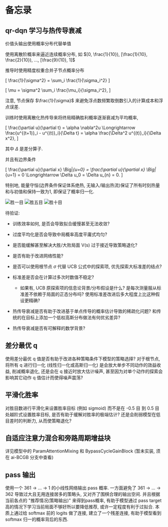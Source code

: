 # 备忘录

## qr-dqn 学习与热传导衰减

价值头输出使用概率分布代替单值

使用离散阶概率来逼近连续概率分布, 如 $[0, \frac{1}{10}), [\frac{1}{10}, \frac{2}{10}), ..., [\frac{9}{10}, 1]$

推导时使用精度权重合并子节点概率分布

\[ \frac{1}{\sigma^2} = \sum_i \frac{1}{\sigma_i^2} \]

\[ \mu = \sigma^2 \sum_i \frac{\mu_i}{\sigma_i^2}, \]

注意, 节点保存 $\frac{1}{\sigma}$ 来避免浮点数频繁取倒数引入的计算成本和浮点误差.

训练时使用离散化热传导来将终局精确胜利概率逐渐衰减为平均概率,

\[ \frac{\partial u}{\partial t} = \alpha \nabla^2u \Longrightarrow
  \frac{u^{(t+1)}_i - u^{(t)}_i}{\Delta t} = \alpha \frac{\Delta^2 u^{(t)}_i}{\Delta x^2}, \]

其中 $\Delta$ 是差分算子.

并且有边界条件

\[ \frac{\partial u}{\partial x} \Big|_{u=0} = \frac{\partial u}{\partial x} \Big|_{u=1} = 0
\Longrightarrow \Delta u_0 = \Delta u_{n} = 0. \]

特别地, 能量守恒(边界条件保证体系绝热, 无输入/输出热流)保证了所有时刻热量和与初值和保持一致为1, 即保证了概率归一化.

![胜一目](pic/1.png)
![胜五目](pic/5.png)
![胜十目](pic/10.png)

待验证:

* 训练效率如何, 是否会导致拟合缓慢甚至无法收敛?

* 过度平均化是否会导致中局概率高度平庸式均匀?

* 是否能缓解甚至解决大胜/大败局面 V(s) 过于接近导致策略退化?

* 是否有助于改进网络性能?

* 是否可以使用根节点 $\sigma$ 代替 UCB 公式中的探索项, 优先探索大标准差的结点?

* 标准差是否会在计算过多次时数值不稳定?

  * 如果有, UCB 原探索项的信息论背景/分布假设是什么? 是每次测量服从标准差不依赖于局面的正态分布吗? 使用标准差改进后多大程度上比这种假设更精确?

* 热传导衰减是否有助于改进基于单点传导的概率估计导致的稀疏化问题? 和传统的在目标上添加一个低权高斯分布做法有何优劣差异?

* 热传导衰减是否有可解释的数学背景?

## 差分最优 q

使用差分最优 q 值是否有助于改进各种策略条件下模型的策略选择? 对于根节点, 将所有 q 进行归一化 (线性归一化或高斯归一化) 是会放大单步不同动作的效益收益, 削减概率退化, 还是会在 q 接近时放大估计噪声, 甚至因为对单个动作的探索会影响其它动作 q 值估计而使得噪声震荡?

## 平滑化胜率

对胜目数进行平滑化来设置胜率目标 (例如 sigmoid) 而不是在 -0.5 目 到 0.5 目处越阶式设置胜率目标, 是否有助于缓解对胜率的极端估计? 还是会削弱模型在低目差时的判断力, 从而使策略退化?

## 自适应注意力混合和旁路周期增益块

详见模型中的 ParamAttentionMixing 和 BypassCycleGainBlock (暂未实装, 须在 ai-BCGB 分支中查看)

## pass 输出

使用一个 361 -> ... -> 1 的小线性网络输出 pass 概率. 一方面避免了 361 -> ... -> 362 导致过大且无用连接居多的策略头, 又对齐了围棋合理的输出空间. 并且根据当前各点的 "推荐情况(策略输出)" 来得到pass概率, 有助于模型通过 pass target 高的情况下学习当前局面不够好所以要降低推荐, 或许一定程度有利于过拟合. 本质上通过给 softmax 前的 logits 做了连接, 建立了一个残差连接, 有助于模型看到 softmax 归一的概率背后的东西.
